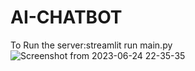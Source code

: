 
# AI-CHATBOT
To Run the server:streamlit run main.py
![Screenshot from 2023-06-24 22-35-35](https://github.com/gk-j/AI-CHATBOT/assets/59047943/c97c6403-05ab-4f09-9ab4-f298fcbcbd1b)


